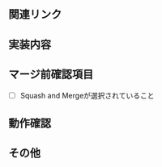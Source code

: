 ## 関連リンク
<!-- PlateauUESDKDevのPR等、関連するPRがあれば書く。 -->

## 実装内容
<!-- 実装した内容、背景について書く。妥協点があれば書いておく。 -->

## マージ前確認項目
- [ ] Squash and Mergeが選択されていること

## 動作確認
<!-- レビュアーが動作確認するのに必要な手順と結果を書く。 -->

## その他
<!-- 気になる点、特にレビューしてほしい点等があれば書く。 -->
